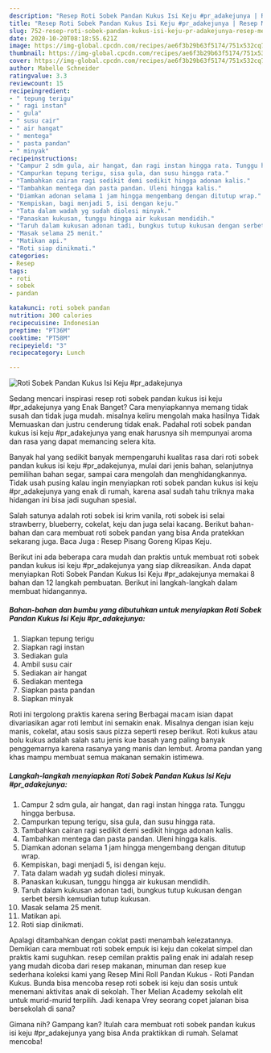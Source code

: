 ```yaml
---
description: "Resep Roti Sobek Pandan Kukus Isi Keju #pr_adakejunya | Resep Membuat Roti Sobek Pandan Kukus Isi Keju #pr_adakejunya Yang Enak Dan Lezat"
title: "Resep Roti Sobek Pandan Kukus Isi Keju #pr_adakejunya | Resep Membuat Roti Sobek Pandan Kukus Isi Keju #pr_adakejunya Yang Enak Dan Lezat"
slug: 752-resep-roti-sobek-pandan-kukus-isi-keju-pr-adakejunya-resep-membuat-roti-sobek-pandan-kukus-isi-keju-pr-adakejunya-yang-enak-dan-lezat
date: 2020-10-20T08:18:55.621Z
image: https://img-global.cpcdn.com/recipes/ae6f3b29b63f5174/751x532cq70/roti-sobek-pandan-kukus-isi-keju-pr_adakejunya-foto-resep-utama.jpg
thumbnail: https://img-global.cpcdn.com/recipes/ae6f3b29b63f5174/751x532cq70/roti-sobek-pandan-kukus-isi-keju-pr_adakejunya-foto-resep-utama.jpg
cover: https://img-global.cpcdn.com/recipes/ae6f3b29b63f5174/751x532cq70/roti-sobek-pandan-kukus-isi-keju-pr_adakejunya-foto-resep-utama.jpg
author: Mabelle Schneider
ratingvalue: 3.3
reviewcount: 15
recipeingredient:
- " tepung terigu"
- " ragi instan"
- " gula"
- " susu cair"
- " air hangat"
- " mentega"
- " pasta pandan"
- " minyak"
recipeinstructions:
- "Campur 2 sdm gula, air hangat, dan ragi instan hingga rata. Tunggu hingga berbusa."
- "Campurkan tepung terigu, sisa gula, dan susu hingga rata."
- "Tambahkan cairan ragi sedikit demi sedikit hingga adonan kalis."
- "Tambahkan mentega dan pasta pandan. Uleni hingga kalis."
- "Diamkan adonan selama 1 jam hingga mengembang dengan ditutup wrap."
- "Kempiskan, bagi menjadi 5, isi dengan keju."
- "Tata dalam wadah yg sudah diolesi minyak."
- "Panaskan kukusan, tunggu hingga air kukusan mendidih."
- "Taruh dalam kukusan adonan tadi, bungkus tutup kukusan dengan serbet bersih kemudian tutup kukusan."
- "Masak selama 25 menit."
- "Matikan api."
- "Roti siap dinikmati."
categories:
- Resep
tags:
- roti
- sobek
- pandan

katakunci: roti sobek pandan 
nutrition: 300 calories
recipecuisine: Indonesian
preptime: "PT36M"
cooktime: "PT58M"
recipeyield: "3"
recipecategory: Lunch

---
```



![Roti Sobek Pandan Kukus Isi Keju #pr_adakejunya](https://img-global.cpcdn.com/recipes/ae6f3b29b63f5174/751x532cq70/roti-sobek-pandan-kukus-isi-keju-pr_adakejunya-foto-resep-utama.jpg)

Sedang mencari inspirasi resep roti sobek pandan kukus isi keju #pr_adakejunya yang Enak Banget? Cara menyiapkannya memang tidak susah dan tidak juga mudah. misalnya keliru mengolah maka hasilnya Tidak Memuaskan dan justru cenderung tidak enak. Padahal roti sobek pandan kukus isi keju #pr_adakejunya yang enak harusnya sih mempunyai aroma dan rasa yang dapat memancing selera kita.

Banyak hal yang sedikit banyak mempengaruhi kualitas rasa dari roti sobek pandan kukus isi keju #pr_adakejunya, mulai dari jenis bahan, selanjutnya pemilihan bahan segar, sampai cara mengolah dan menghidangkannya. Tidak usah pusing kalau ingin menyiapkan roti sobek pandan kukus isi keju #pr_adakejunya yang enak di rumah, karena asal sudah tahu triknya maka hidangan ini bisa jadi suguhan spesial.

Salah satunya adalah roti sobek isi krim vanila, roti sobek isi selai strawberry, blueberry, cokelat, keju dan juga selai kacang. Berikut bahan-bahan dan cara membuat roti sobek pandan yang bisa Anda pratekkan sekarang juga. Baca Juga : Resep Pisang Goreng Kipas Keju.


Berikut ini ada beberapa cara mudah dan praktis untuk membuat roti sobek pandan kukus isi keju #pr_adakejunya yang siap dikreasikan. Anda dapat menyiapkan Roti Sobek Pandan Kukus Isi Keju #pr_adakejunya memakai 8 bahan dan 12 langkah pembuatan. Berikut ini langkah-langkah dalam membuat hidangannya.

<!--inarticleads1-->

##### Bahan-bahan dan bumbu yang dibutuhkan untuk menyiapkan Roti Sobek Pandan Kukus Isi Keju #pr_adakejunya:

1. Siapkan  tepung terigu
1. Siapkan  ragi instan
1. Sediakan  gula
1. Ambil  susu cair
1. Sediakan  air hangat
1. Sediakan  mentega
1. Siapkan  pasta pandan
1. Siapkan  minyak


Roti ini tergolong praktis karena sering Berbagai macam isian dapat divariasikan agar roti lembut ini semakin enak. Misalnya dengan isian keju manis, cokelat, atau sosis saus pizza seperti resep berikut. Roti kukus atau bolu kukus adalah salah satu jenis kue basah yang paling banyak penggemarnya karena rasanya yang manis dan lembut. Aroma pandan yang khas mampu membuat semua makanan semakin istimewa. 

<!--inarticleads2-->

##### Langkah-langkah menyiapkan Roti Sobek Pandan Kukus Isi Keju #pr_adakejunya:

1. Campur 2 sdm gula, air hangat, dan ragi instan hingga rata. Tunggu hingga berbusa.
1. Campurkan tepung terigu, sisa gula, dan susu hingga rata.
1. Tambahkan cairan ragi sedikit demi sedikit hingga adonan kalis.
1. Tambahkan mentega dan pasta pandan. Uleni hingga kalis.
1. Diamkan adonan selama 1 jam hingga mengembang dengan ditutup wrap.
1. Kempiskan, bagi menjadi 5, isi dengan keju.
1. Tata dalam wadah yg sudah diolesi minyak.
1. Panaskan kukusan, tunggu hingga air kukusan mendidih.
1. Taruh dalam kukusan adonan tadi, bungkus tutup kukusan dengan serbet bersih kemudian tutup kukusan.
1. Masak selama 25 menit.
1. Matikan api.
1. Roti siap dinikmati.


Apalagi ditambahkan dengan coklat pasti menambah kelezatannya. Demikian cara membuat roti sobek empuk isi keju dan cokelat simpel dan praktis kami suguhkan. resep cemilan praktis paling enak ini adalah resep yang mudah dicoba dari resep makanan, minuman dan resep kue sederhana koleksi kami yang Resep Mini Roll Pandan Kukus - Roti Pandan Kukus. Bunda bisa mencoba resep roti sobek isi keju dan sosis untuk menemani aktivitas anak di sekolah. Ther Melian Academy sekolah elit untuk murid-murid terpilih. Jadi kenapa Vrey seorang copet jalanan bisa bersekolah di sana? 

Gimana nih? Gampang kan? Itulah cara membuat roti sobek pandan kukus isi keju #pr_adakejunya yang bisa Anda praktikkan di rumah. Selamat mencoba!
